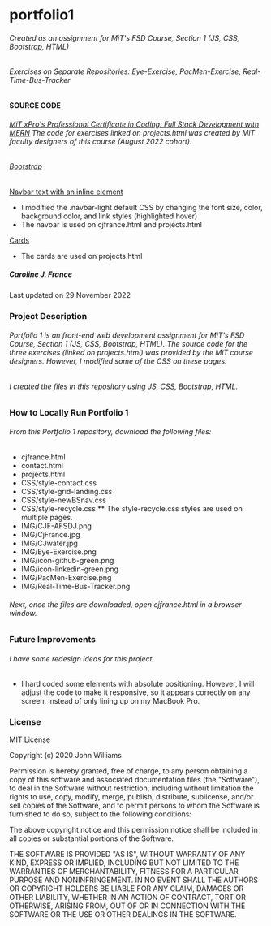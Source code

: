 # portfolio1
###### Created as an assignment for MiT's FSD Course, Section 1 (JS, CSS, Bootstrap, HTML)
######  Exercises on Separate Repositories: Eye-Exercise, PacMen-Exercise, Real-Time-Bus-Tracker
#### SOURCE CODE
###### [MiT xPro's Professional Certificate in Coding: Full Stack Development with MERN](https://xpro.mit.edu/programs/program-v1:xPRO+PCCx+R1/) The code for exercises linked on projects.html was created by MiT faculty designers of this course (August 2022 cohort).

###### [Bootstrap](https://getbootstrap.com/docs/5.2/getting-started/introduction/)
[Navbar text with an inline element](https://getbootstrap.com/docs/5.2/components/navbar/)
* I modified the .navbar-light default CSS by changing the font size, color, background color, and link styles (highlighted hover)
* The navbar is used on cjfrance.html and projects.html

[Cards](https://getbootstrap.com/docs/5.2/components/card/)
* The cards are used on projects.html

##### Caroline J. France
Last updated on 29 November 2022

### Project Description
###### Portfolio 1 is an front-end web development assignment for MiT's FSD Course, Section 1 (JS, CSS, Bootstrap, HTML). The source code for the three exercises (linked on projects.html) was provided by the MiT course designers. However, I modified some of the CSS on these pages.
###### I created the files in this repository using JS, CSS, Bootstrap, HTML.

### How to Locally Run Portfolio 1
###### From this Portfolio 1 repository, download the following files:
* cjfrance.html
* contact.html
* projects.html
* CSS/style-contact.css
* CSS/style-grid-landing.css
* CSS/style-newBSnav.css
* CSS/style-recycle.css
** The style-recycle.css styles are used on multiple pages.
* IMG/CJF-AFSDJ.png
* IMG/CjFrance.jpg
* IMG/CJwater.jpg
* IMG/Eye-Exercise.png
* IMG/icon-github-green.png
* IMG/icon-linkedin-green.png
* IMG/PacMen-Exercise.png
* IMG/Real-Time-Bus-Tracker.png

###### Next, once the files are downloaded, open cjfrance.html in a browser window.

### Future Improvements
###### I have some redesign ideas for this project.
* I hard coded some elements with absolute positioning. However, I will adjust the code to make it responsive, so it appears correctly on any screen, instead of only lining up on my MacBook Pro.

### License
MIT License

Copyright (c) 2020 John Williams

Permission is hereby granted, free of charge, to any person obtaining a copy
of this software and associated documentation files (the "Software"), to deal
in the Software without restriction, including without limitation the rights
to use, copy, modify, merge, publish, distribute, sublicense, and/or sell
copies of the Software, and to permit persons to whom the Software is
furnished to do so, subject to the following conditions:

The above copyright notice and this permission notice shall be included in all
copies or substantial portions of the Software.

THE SOFTWARE IS PROVIDED "AS IS", WITHOUT WARRANTY OF ANY KIND, EXPRESS OR
IMPLIED, INCLUDING BUT NOT LIMITED TO THE WARRANTIES OF MERCHANTABILITY,
FITNESS FOR A PARTICULAR PURPOSE AND NONINFRINGEMENT. IN NO EVENT SHALL THE
AUTHORS OR COPYRIGHT HOLDERS BE LIABLE FOR ANY CLAIM, DAMAGES OR OTHER
LIABILITY, WHETHER IN AN ACTION OF CONTRACT, TORT OR OTHERWISE, ARISING FROM,
OUT OF OR IN CONNECTION WITH THE SOFTWARE OR THE USE OR OTHER DEALINGS IN THE
SOFTWARE.
